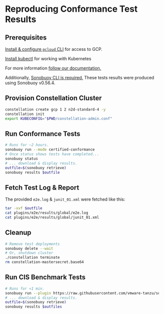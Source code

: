 # Reproducing Conformance Test Results

## Prerequisites

[Install & configure `gcloud` CLI](https://cloud.google.com/sdk/gcloud) for access to GCP.

[Install kubectl](https://kubernetes.io/docs/tasks/tools/install-kubectl-linux/) for working with Kubernetes

For more information [follow our documentation.](https://docs.edgeless.systems/constellation/latest/#/getting-started/install)

Additionally, [Sonobuoy CLI is required.](https://github.com/vmware-tanzu/sonobuoy/releases)
These tests results were produced using Sonobuoy v0.56.4.

## Provision Constellation Cluster

```sh
constellation create gcp 1 2 n2d-standard-4 -y
constellation init
export KUBECONFIG="$PWD/constellation-admin.conf"
```

## Run Conformance Tests

```sh
# Runs for ~2 hours.
sonobuoy run --mode certified-conformance
# Once status shows tests have completed...
sonobuoy status
# ... download & display results.
outfile=$(sonobuoy retrieve)
sonobuoy results $outfile
```

## Fetch Test Log & Report

The provided `e2e.log` & `junit_01.xml` were fetched like this:

```sh
tar -xvf $outfile
cat plugins/e2e/results/global/e2e.log
cat plugins/e2e/results/global/junit_01.xml
```

## Cleanup

```sh
# Remove test deployments
sonobuoy delete --wait
# Or, shutdown cluster
./constellation terminate
rm constellation-mastersecret.base64
```

## Run CIS Benchmark Tests

```sh
# Runs for <1 min.
sonobuoy run --plugin https://raw.githubusercontent.com/vmware-tanzu/sonobuoy-plugins/master/cis-benchmarks/kube-bench-plugin.yaml --plugin https://raw.githubusercontent.com/vmware-tanzu/sonobuoy-plugins/master/cis-benchmarks/kube-bench-master-plugin.yaml --wait
# ... download & display results.
outfile=$(sonobuoy retrieve)
sonobuoy results $outfiles
```
